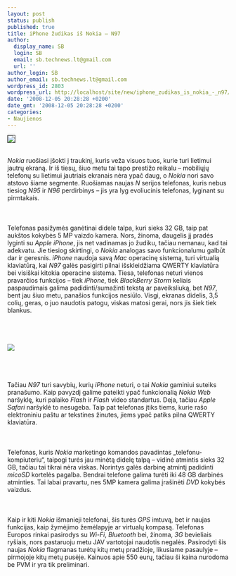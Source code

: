```yaml
---
layout: post
status: publish
published: true
title: iPhone žudikas iš Nokia – N97
author:
  display_name: SB
  login: SB
  email: sb.technews.lt@gmail.com
  url: ''
author_login: SB
author_email: sb.technews.lt@gmail.com
wordpress_id: 2803
wordpress_url: http://localhost/site/new/iphone_zudikas_is_nokia_-_n97/
date: '2008-12-05 20:28:28 +0200'
date_gmt: '2008-12-05 20:28:28 +0200'
categories:
- Naujienos
---
```

<div class="imgright"><img src="http://www.technews.lt/upl/Failai/1228222963_nokia_n97_group_05_lowres.jpg" border="1"></div>
<p><br><i>Nokia</i> ruošiasi įšokti į traukinį, kuris veža visuos tuos, kurie turi lietimui jautrų ekraną. Ir iš tiesų, šiuo metu tai tapo prestižo reikalu – mobiliųjų telefonų su lietimui jautriais ekranais nėra ypač daug, o <i>Nokia</i> nori savo atstovo šiame segmente. Ruošiamas naujas <i>N</i> serijos telefonas, kuris nebus tiesiog <i>N95</i> ir <i>N96</i> perdirbinys – jis yra lyg evoliucinis telefonas, lyginant su pirmtakais.<br />
<br><br />
<br>Telefonas pasižymės ganėtinai didele talpa, kuri sieks 32 GB, taip pat aukštos kokybės 5 MP vaizdo kamera. Nors, žinoma, daugelis jį pradės lyginti su <i>Apple iPhone</i>, jis net vadinamas jo žudiku, tačiau nemanau, kad tai adekvatu. Jie tiesiog skirtingi, o <i>Nokia</i> analogas savo funkcionalumu galbūt dar ir geresnis. <i>iPhone</i> naudoja savą <i>Mac</i> operacinę sistemą, turi virtualią klaviatūrą, kai <i>N97</i> galės pasigirti pilnai išskleidžiama QWERTY klaviatūra bei visiškai kitokia operacine sistema. Tiesa, telefonas neturi vienos pravarčios funkcijos – tiek <i>iPhone</i>, tiek <i>BlackBerry Storm</i> keliais paspaudimais galima padidinti/sumažinti tekstą ar paveiksliuką, bet <i>N97</i>, bent jau šiuo metu, panašios funkcijos nesiūlo. Visgi, ekranas didelis, 3,5 colių, geras, o juo naudotis patogu, viskas matosi gerai, nors jis šiek tiek blankus.<br />
<br><br />
<br><br><img src="http://www.technews.lt/upl/Failai/nokia_n97.jpg"><br><br />
<br><br />
<br>Tačiau <i>N97</i> turi savybių, kurių <i>iPhone</i> neturi, o tai <i>Nokia</i> gaminiui suteiks pranašumo. Kaip pavyzdį galime pateikti ypač funkcionalią <i>Nokia Web</i> naršyklę, kuri palaiko <i>Flash</i> ir <i>Flash</i> video standartus. Deja, tačiau <i>Apple Safari</i> naršyklė to nesugeba. Taip pat telefonas įtiks tiems, kurie rašo elektroniniu paštu ar tekstines žinutes, jiems ypač patiks pilna QWERTY klaviatūra.<br />
<br><br />
<br>Telefonas, kuris <i>Nokia</i> marketingo komandos pavadintas „telefonu-kompiuteriu“, taipogi turės jau minėtą didelę talpą – vidinė atmintis sieks 32 GB, tačiau tai tikrai nėra viskas. Norintys galės darbinę atmintį padidinti <i>micoSD</i> kortelės pagalba. Bendrai telefone galima turėti iki 48 GB darbinės atminties. Tai labai pravartu, nes 5MP kamera galima įrašinėti <i>DVD</i> kokybės vaizdus.<br />
<br><br />
<br>Kaip ir kiti <i>Nokia</i> išmanieji telefonai, šis turės <i>GPS</i> imtuvą, bet ir naujas funkcijas, kaip žymėjimo žemėlapyje ar virtualų kompasą. Telefonas Europos rinkai pasirodys su <i>Wi-Fi</i>, <i>Bluetooth</i> bei, žinoma, <i>3G</i> bevieliais ryšiais, nors pastaruoju metu JAV vartotojai naudotis negalės. Pasirodyti šis naujas <i>Nokia</i> flagmanas turėtų kitų metų pradžioje, likusiame pasaulyje – pirmojoje kitų metų pusėje. Kainuos apie 550 eurų, tačiau ši kaina nurodoma be PVM ir yra tik preliminari.<br />
<br><br />
<br><br />
<br></p>
